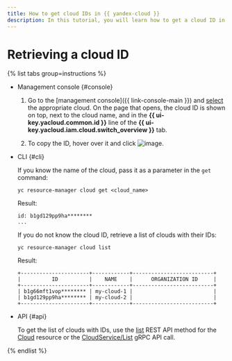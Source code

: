 ```yaml
---
title: How to get cloud IDs in {{ yandex-cloud }}
description: In this tutorial, you will learn how to get a cloud ID in {{ yandex-cloud }}.
---
```


# Retrieving a cloud ID

{% list tabs group=instructions %}

- Management console {#console}

   1. Go to the [management console]({{ link-console-main }}) and [select](switch-cloud.md) the appropriate cloud. On the page that opens, the cloud ID is shown on top, next to the cloud name, and in the **{{ ui-key.yacloud.common.id }}** line of the **{{ ui-key.yacloud.iam.cloud.switch_overview }}** tab.

   1. To copy the ID, hover over it and click ![image](../../../_assets/console-icons/copy.svg).

- CLI {#cli}

   If you know the name of the cloud, pass it as a parameter in the `get` command:

   ```
   yc resource-manager cloud get <cloud_name>
   ```
   Result:

   ```
   id: b1gd129pp9ha********
   ...
   ```

   If you do not know the cloud ID, retrieve a list of clouds with their IDs:

   ```
   yc resource-manager cloud list
   ```
   Result:

   ```
   +----------------------+------------+--------------------------+
   |          ID          |    NAME    |      ORGANIZATION ID     |
   +----------------------+------------+--------------------------+
   | b1g66mft1vop******** | my-cloud-1 |                          |
   | b1gd129pp9ha******** | my-cloud-2 |                          |
   +----------------------+------------+--------------------------+
   ```

- API {#api}

   To get the list of clouds with IDs, use the [list](../../api-ref/Cloud/list.md) REST API method for the [Cloud](../../api-ref/Cloud/index.md) resource or the [CloudService/List](../../api-ref/grpc/Cloud/list.md) gRPC API call.

{% endlist %}
